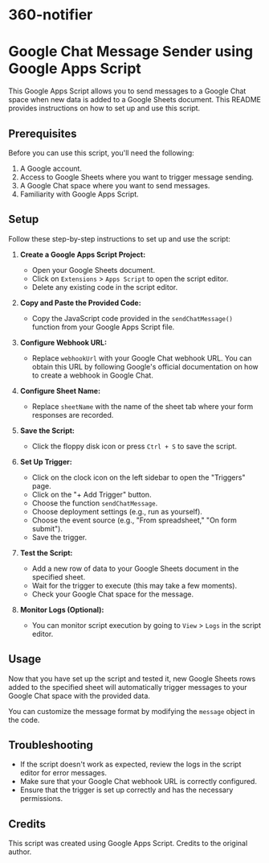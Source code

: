 # 360-notifier

# Google Chat Message Sender using Google Apps Script

This Google Apps Script allows you to send messages to a Google Chat space when new data is added to a Google Sheets document. This README provides instructions on how to set up and use this script.

## Prerequisites

Before you can use this script, you'll need the following:

1. A Google account.
2. Access to Google Sheets where you want to trigger message sending.
3. A Google Chat space where you want to send messages.
4. Familiarity with Google Apps Script.

## Setup

Follow these step-by-step instructions to set up and use the script:

1. **Create a Google Apps Script Project:**

   - Open your Google Sheets document.
   - Click on `Extensions` > `Apps Script` to open the script editor.
   - Delete any existing code in the script editor.

2. **Copy and Paste the Provided Code:**

   - Copy the JavaScript code provided in the `sendChatMessage()` function from your Google Apps Script file.

3. **Configure Webhook URL:**

   - Replace `webhookUrl` with your Google Chat webhook URL. You can obtain this URL by following Google's official documentation on how to create a webhook in Google Chat.

4. **Configure Sheet Name:**

   - Replace `sheetName` with the name of the sheet tab where your form responses are recorded.

5. **Save the Script:**

   - Click the floppy disk icon or press `Ctrl + S` to save the script.

6. **Set Up Trigger:**

   - Click on the clock icon on the left sidebar to open the "Triggers" page.
   - Click on the "+ Add Trigger" button.
   - Choose the function `sendChatMessage`.
   - Choose deployment settings (e.g., run as yourself).
   - Choose the event source (e.g., "From spreadsheet," "On form submit").
   - Save the trigger.

7. **Test the Script:**

   - Add a new row of data to your Google Sheets document in the specified sheet.
   - Wait for the trigger to execute (this may take a few moments).
   - Check your Google Chat space for the message.

8. **Monitor Logs (Optional):**

   - You can monitor script execution by going to `View` > `Logs` in the script editor.

## Usage

Now that you have set up the script and tested it, new Google Sheets rows added to the specified sheet will automatically trigger messages to your Google Chat space with the provided data.

You can customize the message format by modifying the `message` object in the code.

## Troubleshooting

- If the script doesn't work as expected, review the logs in the script editor for error messages.
- Make sure that your Google Chat webhook URL is correctly configured.
- Ensure that the trigger is set up correctly and has the necessary permissions.

## Credits

This script was created using Google Apps Script. Credits to the original author.


